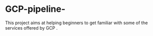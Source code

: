 # GCP-pipeline-
This project aims at helping beginners to get familiar with some of the services offered by GCP . 
